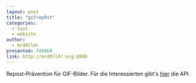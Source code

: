 ```yaml
---
layout: post
title: "gifrep0st"
categories:
  - tool
  - website
author:
  - mrd0ll4r
presented: 749469
link: http://mrd0ll4r.org:8080
---
```


Repost-Prävention für GIF-Bilder. Für die Interessierten gibt's [hier](http://mrd0ll4r.org:8084) die API.
